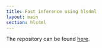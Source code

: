 ```yaml
---
title: Fast inference using hls4ml
layout: main
section: hls4ml 
---
```


The repository can be found [here](https://www.youtube.com/watch?v=dQw4w9WgXcQ).